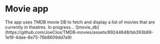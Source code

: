 <h1>Movie app</h1>
The app uses TMDB movie DB to fetch and display a list of movies that are currently in theatres.
In progress...
 
![movie_db](https://github.com/JoeClos/TMDB-movies/assets/89244648/bb393b89-1e19-4dae-8e75-76b8609dd7a9)



